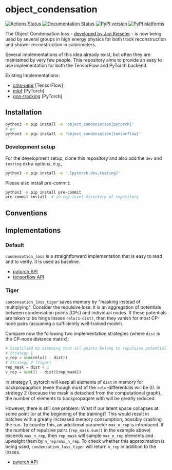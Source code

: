 # object_condensation

[![Actions Status][actions-badge]][actions-link]
[![Documentation Status][rtd-badge]][rtd-link]
[![PyPI version][pypi-version]][pypi-link]
[![PyPI platforms][pypi-platforms]][pypi-link]

<!-- SPHINX-START -->

<!-- prettier-ignore-start -->
[actions-badge]:            https://github.com/object-condensation/object_condensation/workflows/CI/badge.svg
[actions-link]:             https://github.com/object-condensation/object_condensation/actions
[pypi-link]:                https://pypi.org/project/object_condensation/
[pypi-platforms]:           https://img.shields.io/pypi/pyversions/object_condensation
[pypi-version]:             https://img.shields.io/pypi/v/object_condensation
[rtd-badge]:                https://readthedocs.org/projects/object_condensation/badge/?version=latest
[rtd-link]:                 https://object-condensation.readthedocs.io/en/latest/?badge=latest

<!-- prettier-ignore-end -->

The Object Condensation loss -
[developed by Jan Kieseler](https://arxiv.org/abs/2002.03605) - is now being
used by several groups in high energy physics for both track reconstruction and
shower reconstruction in calorimeters.

Several implementations of this idea already exist, but often they are
maintained by very few people. This repository aims to provide an easy to use
implementation for both the TensorFlow and PyTorch backend.

Existing Implementations:

- [cms-pepr](https://github.com/cms-pepr/HGCalML) [TensorFlow]
- [mlpf](https://github.com/selvaggi/mlpf/blob/main/README.md) [PyTorch]
- [gnn-tracking](https://github.com/gnn-tracking/gnn_tracking/tree/main)
  [PyTorch]

## Installation

```bash
python3 -m pip install -e 'object_condensation[pytorch]'
# or
python3 -m pip install -e 'object_condensation[tensorflow]'
```

### Development setup

For the development setup, clone this repository and also add the `dev` and
`testing` extra options, e.g.,

```bash
python3 -m pip install -e '.[pytorch,dev,testing]'
```

Please also install pre-commit:

```bash
python3 -m pip install pre-commit
pre-commit install  # in top-level directory of repository
```

## Conventions

## Implementations

### Default

`condensation_loss` is a straightforward implementation that is easy to read and
to verify. It is used as baseline.

- [pytorch API](https://object-condensation.readthedocs.io/en/latest/#object_condensation.pytorch.losses.condensation_loss)
- [tensorflow API](https://object-condensation.readthedocs.io/en/latest/#object_condensation.tensorflow.losses.condensation_loss)

### Tiger

`condensation_loss_tiger` saves memory by "masking instead of multiplying".
Consider the repulsive loss: It is an aggregation of potentials between
condensation points (CPs) and individual nodes. If these potentials are taken to
be hinge losses `relu(1-dist)`, then they vanish for most CP-node pairs
(assuming a sufficiently well-trained model).

Compare now the following two implementation strategies (where `dist` is the
CP-node distance matrix):

```python
# Simplified by assuming that all points belong to repulsive potential
# Strategy 1
v_rep = sum(relu(1 - dist))
# Strategy 2 (tiger)
rep_mask = dist < 1
v_rep = sum((1 - dist)[rep_mask])
```

In strategy 1, pytorch will keep all elements of `dist` in memory for
backpropagation (even though most of the `relu`-differentials will be 0). In
strategy 2 (because the mask is detached from the computational graph), the
number of elements to backpropagate with will be greatly reduced.

However, there is still one problem: What if our latent space collapses at some
point (or at the beginning of the training)? This would result in batches with a
greatly increased memory consumption, possibly crashing the run. To counter
this, an additional parameter `max_n_rep` is introduced. If the number of
repulsive pairs (`rep_mask.sum()` in the example above) exceeds `max_n_rep`,
then `rep_mask` will sample `max_n_rep` elements and upweight them by
`n_rep/max_n_rep`. To check whether this approximation is being used,
`condensation_loss_tiger` will return `n_rep` in addition to the losses.

- [pytorch API](https://object-condensation.readthedocs.io/en/latest/#object_condensation.pytorch.losses.condensation_loss_tiger)

